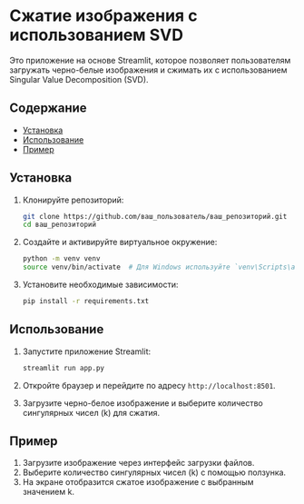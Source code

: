 # Сжатие изображения с использованием SVD

Это приложение на основе Streamlit, которое позволяет пользователям загружать черно-белые изображения и сжимать их с использованием Singular Value Decomposition (SVD).

## Содержание

- [Установка](#установка)
- [Использование](#использование)
- [Пример](#пример)

## Установка

1. Клонируйте репозиторий:

    ```bash
    git clone https://github.com/ваш_пользователь/ваш_репозиторий.git
    cd ваш_репозиторий
    ```

2. Создайте и активируйте виртуальное окружение:

    ```bash
    python -m venv venv
    source venv/bin/activate  # Для Windows используйте `venv\Scripts\activate`
    ```

3. Установите необходимые зависимости:

    ```bash
    pip install -r requirements.txt
    ```

## Использование

1. Запустите приложение Streamlit:

    ```bash
    streamlit run app.py
    ```

2. Откройте браузер и перейдите по адресу `http://localhost:8501`.

3. Загрузите черно-белое изображение и выберите количество сингулярных чисел (k) для сжатия.

## Пример

1. Загрузите изображение через интерфейс загрузки файлов.
2. Выберите количество сингулярных чисел (k) с помощью ползунка.
3. На экране отобразится сжатое изображение с выбранным значением k.
